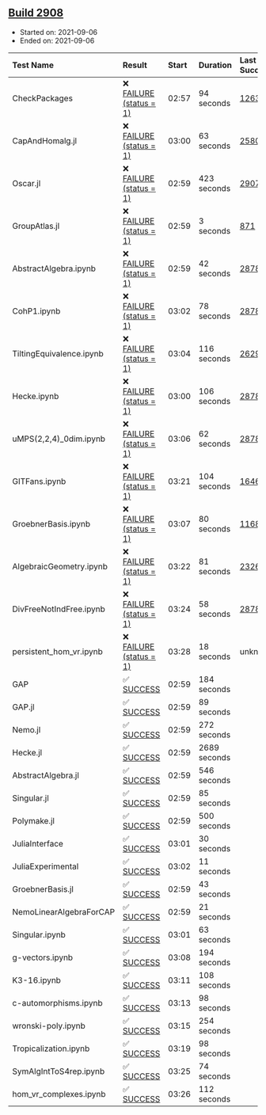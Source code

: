 ## [Build 2908](https://oscarci.mathematik.uni-kl.de/job/oscar-stable/2908/)

* Started on: 2021-09-06
* Ended on: 2021-09-06

| Test Name    | Result | Start | Duration | Last Success | First Failure |
|:-------------|:-------|:------|:---------|:-------------|:--------------|
| CheckPackages | ❌ [FAILURE (status = 1)](https://oscarci.mathematik.uni-kl.de/job/oscar-stable/2908/artifact/logs/build-2908/CheckPackages.log) | 02:57 | 94 seconds | [1263](https://oscarci.mathematik.uni-kl.de/job/oscar-stable/1263/) | [1264](https://oscarci.mathematik.uni-kl.de/job/oscar-stable/1264/) |
| CapAndHomalg.jl | ❌ [FAILURE (status = 1)](https://oscarci.mathematik.uni-kl.de/job/oscar-stable/2908/artifact/logs/build-2908/CapAndHomalg.jl.log) | 03:00 | 63 seconds | [2580](https://oscarci.mathematik.uni-kl.de/job/oscar-stable/2580/) | [2581](https://oscarci.mathematik.uni-kl.de/job/oscar-stable/2581/) |
| Oscar.jl | ❌ [FAILURE (status = 1)](https://oscarci.mathematik.uni-kl.de/job/oscar-stable/2908/artifact/logs/build-2908/Oscar.jl.log) | 02:59 | 423 seconds | [2907](https://oscarci.mathematik.uni-kl.de/job/oscar-stable/2907/) | [2908](https://oscarci.mathematik.uni-kl.de/job/oscar-stable/2908/) |
| GroupAtlas.jl | ❌ [FAILURE (status = 1)](https://oscarci.mathematik.uni-kl.de/job/oscar-stable/2908/artifact/logs/build-2908/GroupAtlas.jl.log) | 02:59 | 3 seconds | [871](https://oscarci.mathematik.uni-kl.de/job/oscar-stable/871/) | [872](https://oscarci.mathematik.uni-kl.de/job/oscar-stable/872/) |
| AbstractAlgebra.ipynb | ❌ [FAILURE (status = 1)](https://oscarci.mathematik.uni-kl.de/job/oscar-stable/2908/artifact/logs/build-2908/AbstractAlgebra.ipynb.log) | 02:59 | 42 seconds | [2878](https://oscarci.mathematik.uni-kl.de/job/oscar-stable/2878/) | [2879](https://oscarci.mathematik.uni-kl.de/job/oscar-stable/2879/) |
| CohP1.ipynb | ❌ [FAILURE (status = 1)](https://oscarci.mathematik.uni-kl.de/job/oscar-stable/2908/artifact/logs/build-2908/CohP1.ipynb.log) | 03:02 | 78 seconds | [2878](https://oscarci.mathematik.uni-kl.de/job/oscar-stable/2878/) | [2879](https://oscarci.mathematik.uni-kl.de/job/oscar-stable/2879/) |
| TiltingEquivalence.ipynb | ❌ [FAILURE (status = 1)](https://oscarci.mathematik.uni-kl.de/job/oscar-stable/2908/artifact/logs/build-2908/TiltingEquivalence.ipynb.log) | 03:04 | 116 seconds | [2629](https://oscarci.mathematik.uni-kl.de/job/oscar-stable/2629/) | [2630](https://oscarci.mathematik.uni-kl.de/job/oscar-stable/2630/) |
| Hecke.ipynb | ❌ [FAILURE (status = 1)](https://oscarci.mathematik.uni-kl.de/job/oscar-stable/2908/artifact/logs/build-2908/Hecke.ipynb.log) | 03:00 | 106 seconds | [2878](https://oscarci.mathematik.uni-kl.de/job/oscar-stable/2878/) | [2879](https://oscarci.mathematik.uni-kl.de/job/oscar-stable/2879/) |
| uMPS(2,2,4)_0dim.ipynb | ❌ [FAILURE (status = 1)](https://oscarci.mathematik.uni-kl.de/job/oscar-stable/2908/artifact/logs/build-2908/uMPS-2-2-4-_0dim.ipynb.log) | 03:06 | 62 seconds | [2878](https://oscarci.mathematik.uni-kl.de/job/oscar-stable/2878/) | [2879](https://oscarci.mathematik.uni-kl.de/job/oscar-stable/2879/) |
| GITFans.ipynb | ❌ [FAILURE (status = 1)](https://oscarci.mathematik.uni-kl.de/job/oscar-stable/2908/artifact/logs/build-2908/GITFans.ipynb.log) | 03:21 | 104 seconds | [1646](https://oscarci.mathematik.uni-kl.de/job/oscar-stable/1646/) | [1647](https://oscarci.mathematik.uni-kl.de/job/oscar-stable/1647/) |
| GroebnerBasis.ipynb | ❌ [FAILURE (status = 1)](https://oscarci.mathematik.uni-kl.de/job/oscar-stable/2908/artifact/logs/build-2908/GroebnerBasis.ipynb.log) | 03:07 | 80 seconds | [1168](https://oscarci.mathematik.uni-kl.de/job/oscar-stable/1168/) | [1169](https://oscarci.mathematik.uni-kl.de/job/oscar-stable/1169/) |
| AlgebraicGeometry.ipynb | ❌ [FAILURE (status = 1)](https://oscarci.mathematik.uni-kl.de/job/oscar-stable/2908/artifact/logs/build-2908/AlgebraicGeometry.ipynb.log) | 03:22 | 81 seconds | [2326](https://oscarci.mathematik.uni-kl.de/job/oscar-stable/2326/) | [2327](https://oscarci.mathematik.uni-kl.de/job/oscar-stable/2327/) |
| DivFreeNotIndFree.ipynb | ❌ [FAILURE (status = 1)](https://oscarci.mathematik.uni-kl.de/job/oscar-stable/2908/artifact/logs/build-2908/DivFreeNotIndFree.ipynb.log) | 03:24 | 58 seconds | [2878](https://oscarci.mathematik.uni-kl.de/job/oscar-stable/2878/) | [2879](https://oscarci.mathematik.uni-kl.de/job/oscar-stable/2879/) |
| persistent_hom_vr.ipynb | ❌ [FAILURE (status = 1)](https://oscarci.mathematik.uni-kl.de/job/oscar-stable/2908/artifact/logs/build-2908/persistent_hom_vr.ipynb.log) | 03:28 | 18 seconds | unknown | unknown |
| GAP | ✅ [SUCCESS](https://oscarci.mathematik.uni-kl.de/job/oscar-stable/2908/artifact/logs/build-2908/GAP.log) | 02:59 | 184 seconds |  |  |
| GAP.jl | ✅ [SUCCESS](https://oscarci.mathematik.uni-kl.de/job/oscar-stable/2908/artifact/logs/build-2908/GAP.jl.log) | 02:59 | 89 seconds |  |  |
| Nemo.jl | ✅ [SUCCESS](https://oscarci.mathematik.uni-kl.de/job/oscar-stable/2908/artifact/logs/build-2908/Nemo.jl.log) | 02:59 | 272 seconds |  |  |
| Hecke.jl | ✅ [SUCCESS](https://oscarci.mathematik.uni-kl.de/job/oscar-stable/2908/artifact/logs/build-2908/Hecke.jl.log) | 02:59 | 2689 seconds |  |  |
| AbstractAlgebra.jl | ✅ [SUCCESS](https://oscarci.mathematik.uni-kl.de/job/oscar-stable/2908/artifact/logs/build-2908/AbstractAlgebra.jl.log) | 02:59 | 546 seconds |  |  |
| Singular.jl | ✅ [SUCCESS](https://oscarci.mathematik.uni-kl.de/job/oscar-stable/2908/artifact/logs/build-2908/Singular.jl.log) | 02:59 | 85 seconds |  |  |
| Polymake.jl | ✅ [SUCCESS](https://oscarci.mathematik.uni-kl.de/job/oscar-stable/2908/artifact/logs/build-2908/Polymake.jl.log) | 02:59 | 500 seconds |  |  |
| JuliaInterface | ✅ [SUCCESS](https://oscarci.mathematik.uni-kl.de/job/oscar-stable/2908/artifact/logs/build-2908/JuliaInterface.log) | 03:01 | 30 seconds |  |  |
| JuliaExperimental | ✅ [SUCCESS](https://oscarci.mathematik.uni-kl.de/job/oscar-stable/2908/artifact/logs/build-2908/JuliaExperimental.log) | 03:02 | 11 seconds |  |  |
| GroebnerBasis.jl | ✅ [SUCCESS](https://oscarci.mathematik.uni-kl.de/job/oscar-stable/2908/artifact/logs/build-2908/GroebnerBasis.jl.log) | 02:59 | 43 seconds |  |  |
| NemoLinearAlgebraForCAP | ✅ [SUCCESS](https://oscarci.mathematik.uni-kl.de/job/oscar-stable/2908/artifact/logs/build-2908/NemoLinearAlgebraForCAP.log) | 02:59 | 21 seconds |  |  |
| Singular.ipynb | ✅ [SUCCESS](https://oscarci.mathematik.uni-kl.de/job/oscar-stable/2908/artifact/logs/build-2908/Singular.ipynb.log) | 03:01 | 63 seconds |  |  |
| g-vectors.ipynb | ✅ [SUCCESS](https://oscarci.mathematik.uni-kl.de/job/oscar-stable/2908/artifact/logs/build-2908/g-vectors.ipynb.log) | 03:08 | 194 seconds |  |  |
| K3-16.ipynb | ✅ [SUCCESS](https://oscarci.mathematik.uni-kl.de/job/oscar-stable/2908/artifact/logs/build-2908/K3-16.ipynb.log) | 03:11 | 108 seconds |  |  |
| c-automorphisms.ipynb | ✅ [SUCCESS](https://oscarci.mathematik.uni-kl.de/job/oscar-stable/2908/artifact/logs/build-2908/c-automorphisms.ipynb.log) | 03:13 | 98 seconds |  |  |
| wronski-poly.ipynb | ✅ [SUCCESS](https://oscarci.mathematik.uni-kl.de/job/oscar-stable/2908/artifact/logs/build-2908/wronski-poly.ipynb.log) | 03:15 | 254 seconds |  |  |
| Tropicalization.ipynb | ✅ [SUCCESS](https://oscarci.mathematik.uni-kl.de/job/oscar-stable/2908/artifact/logs/build-2908/Tropicalization.ipynb.log) | 03:19 | 98 seconds |  |  |
| SymAlgIntToS4rep.ipynb | ✅ [SUCCESS](https://oscarci.mathematik.uni-kl.de/job/oscar-stable/2908/artifact/logs/build-2908/SymAlgIntToS4rep.ipynb.log) | 03:25 | 74 seconds |  |  |
| hom_vr_complexes.ipynb | ✅ [SUCCESS](https://oscarci.mathematik.uni-kl.de/job/oscar-stable/2908/artifact/logs/build-2908/hom_vr_complexes.ipynb.log) | 03:26 | 112 seconds |  |  |
